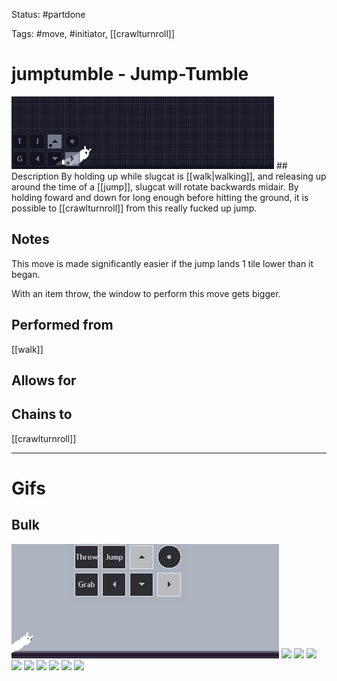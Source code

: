 Status: #partdone

Tags: #move, #initiator, [[crawlturnroll]]

# jumptumble - Jump-Tumble
<img src=https://raw.githubusercontent.com/LauraHannah44/Rain-World-Movement/main/Files/jumptumble_header.gif>
## Description
By holding up while slugcat is [[walk|walking]], and releasing up around the time of a [[jump]], slugcat will rotate backwards midair. By holding foward and down for long enough before hitting the ground, it is possible to [[crawlturnroll]] from this really fucked up jump.

## Notes
This move is made significantly easier if the jump lands 1 tile lower than it began.

With an item throw, the window to perform this move gets bigger.

## Performed from
[[walk]]

## Allows for


## Chains to
[[crawlturnroll]]

___
# Gifs
## Bulk
<img src=https://raw.githubusercontent.com/LauraHannah44/Rain-World-Movement/main/Files/jumptumble_0.gif>
<img src=https://raw.githubusercontent.com/LauraHannah44/Rain-World-Movement/main/Files/jumptumble_1.gif>
<img src=https://raw.githubusercontent.com/LauraHannah44/Rain-World-Movement/main/Files/jumptumble_2.gif>
<img src=https://raw.githubusercontent.com/LauraHannah44/Rain-World-Movement/main/Files/jumptumble_3.gif>
<img src=https://raw.githubusercontent.com/LauraHannah44/Rain-World-Movement/main/Files/jumptumble_4.gif>
<img src=https://raw.githubusercontent.com/LauraHannah44/Rain-World-Movement/main/Files/jumptumble_5.gif>
<img src=https://raw.githubusercontent.com/LauraHannah44/Rain-World-Movement/main/Files/jumptumble_6.gif>
<img src=https://raw.githubusercontent.com/LauraHannah44/Rain-World-Movement/main/Files/jumptumble_7.gif>
<img src=https://raw.githubusercontent.com/LauraHannah44/Rain-World-Movement/main/Files/jumptumble_8.gif>
<img src=https://raw.githubusercontent.com/LauraHannah44/Rain-World-Movement/main/Files/jumptumble_9.gif>